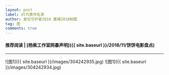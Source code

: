 ```yaml
---
layout: post
label: dl代表作名录
author: 爱伦守护者2018 墨璃2018制图
tag: 图
comments: true
---
```


#### 推荐阅读 \| [杨紫工作室网暴声明]({{ site.baseurl }}/2018/11/饼饼电影盘点) 

---

   
![图1]({{ site.baseurl }}/images/304242935.jpg)
![图1]({{ site.baseurl }}/images/304242934.jpg)




